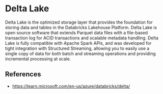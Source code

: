 # Delta Lake

Delta Lake is the optimized storage layer that provides the foundation for storing
data and tables in the Databricks Lakehouse Platform. Delta Lake is open source software
that extends Parquet data files with a file-based transaction log for ACID transactions
and scalable metadata handling. Delta Lake is fully compatible with Apache Spark
APIs, and was developed for tight integration with Structured Streaming, allowing
you to easily use a single copy of data for both batch and streaming operations
and providing incremental processing at scale.

## References

- https://learn.microsoft.com/en-us/azure/databricks/delta/
